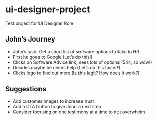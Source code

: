 # ui-designer-project
Test project for UI Designer Role

## John’s Journey

- John’s task: Get a short list of software options to take to HR
- First he goes to Google (Let’s do this!)
- Clicks on Software Advice link, sees lots of options (544, so wow!)
- Decides maybe he needs help (Let’s do this faster!)
- Clicks logo to find out more (Is this legit? How does it work?)


## Suggestions

- Add customer images to increase trust
- Add a CTA button to give John a next step
- Consider focusing on one testimony at a time to not overwhelm
